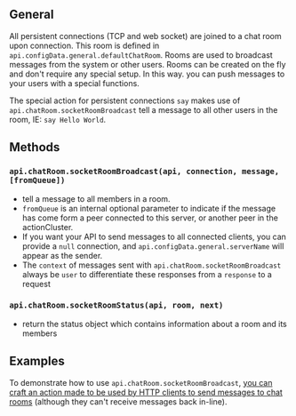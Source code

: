 ## General

All persistent connections (TCP and web socket) are joined to a chat room upon connection.  This room is defined in `api.configData.general.defaultChatRoom`.  Rooms are used to broadcast messages from the system or other users.  Rooms can be created on the fly and don't require any special setup.  In this way. you can push messages to your users with a special functions. 

The special action for persistent connections `say` makes use of `api.chatRoom.socketRoomBroadcast` tell a message to all other users in the room, IE: `say Hello World`.

## Methods

### `api.chatRoom.socketRoomBroadcast(api, connection, message, [fromQueue])`
* tell a message to all members in a room.
* `fromQueue` is an internal optional parameter to indicate if the message has come form a peer connected to this server, or another peer in the actionCluster.
* If you want your API to send messages to all connected clients, you can provide a `null` connection, and `api.configData.general.serverName` will appear as the sender.
* The `context` of messages sent with `api.chatRoom.socketRoomBroadcast` always be `user` to differentiate these responses from a `response` to a request
 
### `api.chatRoom.socketRoomStatus(api, room, next)`
* return the status object which contains information about a room and its members

## Examples

To demonstrate how to use `api.chatRoom.socketRoomBroadcast`, [you can craft an action made to be used by HTTP clients to send messages to chat rooms](https://github.com/evantahler/actionHero/blob/master/actions/say.js) (although they can't receive messages back in-line).

